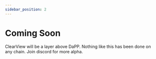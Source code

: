```yaml
---
sidebar_position: 2
---
```


# Coming Soon

ClearView will be a layer above DaPP. Nothing like this has been done on any chain. Join discord for more alpha.
